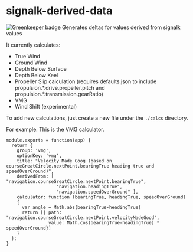 # signalk-derived-data

[![Greenkeeper badge](https://badges.greenkeeper.io/sbender9/signalk-derived-data.svg)](https://greenkeeper.io/)
Generates deltas for values derived from  signalk values

It currently calculates:

* True Wind
* Ground Wind
* Depth Below Surface
* Depth Below Keel
* Propeller Slip calculation (requires defaults.json to include propulsion.\*.drive.propeller.pitch and propulsion.\*.transmission.gearRatio)
* VMG
* Wind Shift (experimental)

To add new calculations, just create a new file under the `./calcs` directory.

For example. This is the VMG calculator.

```
module.exports = function(app) {
  return {
    group: 'vmg',
    optionKey: 'vmg',
    title: "Velocity Made Goog (based on courseGreatCircle.nextPoint.bearingTrue heading true and speedOverGround)",
    derivedFrom: [ "navigation.courseGreatCircle.nextPoint.bearingTrue",
                   "navigation.headingTrue",
                   "navigation.speedOverGround" ],
    calculator: function (bearingTrue, headingTrue, speedOverGround)
    {
      var angle = Math.abs(bearingTrue-headingTrue)
      return [{ path: "navigation.courseGreatCircle.nextPoint.velocityMadeGood",
                value: Math.cos(bearingTrue-headingTrue) * speedOverGround}]
    }
  };
}
```
